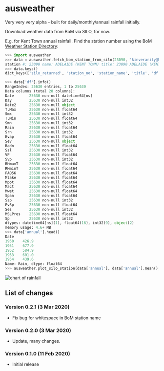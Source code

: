 # ausweather

Very very very alpha - built for daily/monthly/annual rainfall initially.

Download weather data from BoM via SILO, for now.

E.g. for Kent Town annual rainfall. Find the station number using the BoM
[Weather Station Directory](http://www.bom.gov.au/climate/data/stations/):

```python
>>> import ausweather
>>> data = ausweather.fetch_bom_station_from_silo(23090, 'kinverarity@hotmail.com')
station #: 23090 name: ADELAIDE (KENT TOWN) title: 23090 ADELAIDE (KENT TOWN) (fetched from SILO on 2020-03-04 16:23:26.395696)
>>> data.keys()
dict_keys(['silo_returned', 'station_no', 'station_name', 'title', 'df', 'annual', 'srn'])

>>> data['df'].info()
RangeIndex: 25630 entries, 1 to 25630
Data columns (total 28 columns):
Date       25630 non-null datetime64[ns]
Day        25630 non-null int32
Date2      25630 non-null object
T.Max      25630 non-null float64
Smx        25630 non-null int32
T.Min      25630 non-null float64
Smn        25630 non-null int32
Rain       25630 non-null float64
Srn        25630 non-null int32
Evap       25630 non-null float64
Sev        25630 non-null object
Radn       25630 non-null float64
Ssl        25630 non-null int32
VP         25630 non-null float64
Svp        25630 non-null int32
RHmaxT     25630 non-null float64
RHminT     25630 non-null float64
FAO56      25630 non-null float64
Mlake      25630 non-null float64
Mpot       25630 non-null float64
Mact       25630 non-null float64
Mwet       25630 non-null float64
Span       25630 non-null float64
Ssp        25630 non-null int32
EvSp       25630 non-null float64
Ses        25630 non-null int32
MSLPres    25630 non-null float64
Sp         25630 non-null int32
dtypes: datetime64[ns](1), float64(16), int32(9), object(2)
memory usage: 4.6+ MB
>>> data['annual'].head()
Date
1950    426.9
1951    677.9
1952    584.9
1953    601.0
1954    439.6
Name: Rain, dtype: float64
>>> ausweather.plot_silo_station(data['annual'], data['annual'].mean(), data['srn'])
```

![chart of rainfall](plot_silo_station.png)

## List of changes

### Version 0.2.1 (3 Mar 2020)
- Fix bug for whitespace in BoM station name

### Version 0.2.0 (3 Mar 2020)
- Update, many changes.

### Version 0.1.0 (11 Feb 2020)
- Initial release